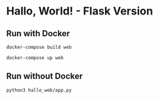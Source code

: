 # Hallo, World! - Flask Version

## Run with Docker

```
docker-compose build web
```  

```
docker-compose up web
```

## Run without Docker

```
python3 hallo_web/app.py
```

